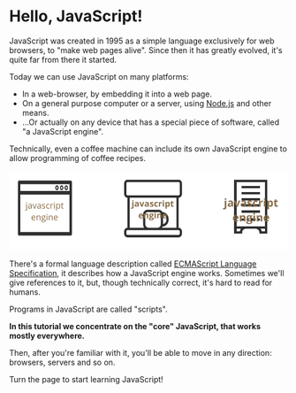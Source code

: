 # Hello, JavaScript!

JavaScript was created in 1995 as a simple language exclusively for web browsers, to "make web pages alive". Since then it has greatly evolved, it's quite far from there it started. 

Today we can use JavaScript on many platforms:

- In a web-browser, by embedding it into a web page.
- On a general purpose computer or a server, using [Node.js](https://nodejs.org) and other means.
- ...Or actually on any device that has a special piece of software, called "a JavaScript engine". 

Technically, even a coffee machine can include its own JavaScript engine to allow programming of coffee recipes.

![](javascript-engine.svg)

There's a formal language description called [ECMAScript Language Specification](https://tc39.es/ecma262/), it describes how a JavaScript engine works. Sometimes we'll give references to it, but, though technically correct, it's hard to read for humans.

Programs in JavaScript are called "scripts". 

**In this tutorial we concentrate on the "core" JavaScript, that works mostly everywhere.**

Then, after you're familiar with it, you'll be able to move in any direction: browsers, servers and so on.

Turn the page to start learning JavaScript!
